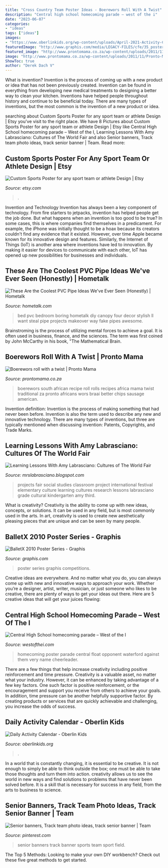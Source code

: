 ```yaml
---
title: "Cross Country Team Poster Ideas - Boerewors Roll With A Twist"
description: "Central high school homecoming parade – west of the i"
date: "2023-06-07"
categories:
- "ideas"
tags: ["ideas"]
images:
- "https://www.oberlinkids.org/wp-content/uploads/April-2021-Activity-Calendar-1-791x1024.png"
featuredImage: "http://www.graphis.com/media/LEGACY-FILES/cfe/35_posterannual2012/945_408344d018275fed58c5a5f6f20bdd15_1.jpg"
featured_image: "http://www.prontomama.co.za/wp-content/uploads/2011/11/Pronto-Mama-Recipe-Boerewors-Rolls.jpg"
image: "http://www.prontomama.co.za/wp-content/uploads/2011/11/Pronto-Mama-Recipe-Boerewors-Rolls.jpg"
ShowToc: true
author: "Derek Dach V"
---
```



What is invention?
Invention is the process of coming up with a new product or idea that has not been previously created. Invention can be found in everything from developing new medical treatments to designing a better way to clean your kitchen. Inventions have helped people throughout history and continue to be beneficial today. There are many types of inventions, but the most common is the invention of a new product or idea.

	

		
searching about Custom Sports Poster for any sport team or athlete Design | Etsy you've visit to the right place. We have 8 Pictures about Custom Sports Poster for any sport team or athlete Design | Etsy like Central High School homecoming parade – West of the I, Learning Lessons With Amy Labrasciano: Cultures of The World Fair and also Senior banners, Track team photo ideas, track senior banner | Team. Read more:
		
    
## Custom Sports Poster For Any Sport Team Or Athlete Design | Etsy

<img loading=lazy src="https://i.etsystatic.com/10774800/r/il/0231e1/1180754744/il_794xN.1180754744_mtj6.jpg" onerror="this.onerror=null;this.src='https://tse3.mm.bing.net/th?id=OIP.qQFcTHUWqCw0EDyEIIDbugHaH4&amp;pid=15.1';" alt="Custom Sports Poster for any sport team or athlete Design | Etsy">

_Source: etsy.com_

>. 

	

Invention and Technology
Invention has always been a key component of technology. From fire starters to jetpacks, invention has helped people get the job done. But what happens when an invention is too good to be true? In some cases, this is where companies find themselves in a predicament. For example, the iPhone was initially thought to be a hoax because its creators couldn't find any evidence that it existed. However, over time Apple became known for its innovative design and features. Similarly, the Internet of Things (IoT) is another area where inventions have led to innovation. By making it easier for devices to communicate with each other, IoT has opened up new possibilities for businesses and individuals.

    
## These Are The Coolest PVC Pipe Ideas We&#039;ve Ever Seen (Honestly) | Hometalk

<img loading=lazy src="https://cdn-fastly.hometalk.com/media/2017/01/29/3705739/s-why-everyone-is-grabbing-pvc-pipes-for-their-home-decor-home-decor-plumbing.jpg?size=1600x1000&amp;nocrop=1" onerror="this.onerror=null;this.src='https://tse1.mm.bing.net/th?id=OIP.bgXgzznRRIDFTK6yW48Y0gHaJ4&amp;pid=15.1';" alt="These Are the Coolest PVC Pipe Ideas We&#039;ve Ever Seen (Honestly) | Hometalk">

_Source: hometalk.com_

>bed pvc bedroom boring hometalk diy canopy four decor stylish ll want steal pipe projects makeover way fake pipes awesome. 

	

Brainstroming is the process of utilizing mental forces to achieve a goal. It is often used in business, finance, and the sciences. The term was first coined by John McCarthy in his book, "The Mathematical Brain.

    
## Boerewors Roll With A Twist | Pronto Mama

<img loading=lazy src="http://www.prontomama.co.za/wp-content/uploads/2011/11/Pronto-Mama-Recipe-Boerewors-Rolls.jpg" onerror="this.onerror=null;this.src='https://tse2.mm.bing.net/th?id=OIP.L-vIpxTtL2k9zOXbKkyjSgHaLG&amp;pid=15.1';" alt="Boerewors roll with a twist | Pronto Mama">

_Source: prontomama.co.za_

>boerewors south african recipe roll rolls recipes africa mama twist traditional za pronto africans wors braai better chips sausage american. 

	

Invention definition:
Invention is the process of making something that had never been before. Invention is also the term used to describe any new and innovative technology. There are many types of inventions, but three are typically mentioned when discussing invention: Patents, Copyrights, and Trade Marks.

    
## Learning Lessons With Amy Labrasciano: Cultures Of The World Fair

<img loading=lazy src="http://4.bp.blogspot.com/-gXxmbo63xFc/Vgrl4wKQXyI/AAAAAAAAB6E/PxWixSjXKaw/s1600/IMG_9387.JPG" onerror="this.onerror=null;this.src='https://tse4.mm.bing.net/th?id=OIP.EqRIbBTxsZFPQfB_BNQlngHaJ4&amp;pid=15.1';" alt="Learning Lessons With Amy Labrasciano: Cultures of The World Fair">

_Source: mrslabrasciano.blogspot.com_

>projects fair social studies classroom project international festival elementary culture learning cultures research lessons labrasciano grade cultural kindergarten amy third. 

	

What is creativity?
Creativity is the ability to come up with new ideas, concepts, or solutions. It can be used in any field, but is most commonly used in the arts. In art, creativity is used to create new aesthetically pleasing pieces that are unique and can be seen by many people.

    
## BalletX 2010 Poster Series - Graphis

<img loading=lazy src="http://www.graphis.com/media/LEGACY-FILES/cfe/35_posterannual2012/945_408344d018275fed58c5a5f6f20bdd15_1.jpg" onerror="this.onerror=null;this.src='https://tse4.mm.bing.net/th?id=OIP.eS7vdmBUcHmrf4ECbFuJCAHaLH&amp;pid=15.1';" alt="BalletX 2010 Poster Series - Graphis">

_Source: graphis.com_

>poster series graphis competitions. 

	

Creative ideas are everywhere. And no matter what you do, you can always come up with new and innovative ways to approach your work. Whether you’re a designer, artist, writer, musician, or just someone who likes to be creative, there are plenty of ways to get your ideas out there. Here are 5 creative ideas that will get your juices flowing: 

    
## Central High School Homecoming Parade – West Of The I

<img loading=lazy src="http://www.westofthei.com/wp-content/uploads/2009/10/cheers.jpg" onerror="this.onerror=null;this.src='https://tse2.mm.bing.net/th?id=OIP.Vnh6XX3vfW7gWfspk3sFmQHaE7&amp;pid=15.1';" alt="Central High School homecoming parade – West of the I">

_Source: westofthei.com_

>homecoming poster parade central float opponent waterford against them very name cheerleader. 

	

There are a few things that help increase creativity including positive reinforcement and time pressure.
Creativity is a valuable asset, no matter what your industry. However, it can be enhanced by taking advantage of a few key factors. One such factor is positive reinforcement, or the encouragement and support you receive from others to achieve your goals. In addition, time pressure can be another helpfully supportive factor. By creating products or services that are quickly achievable and challenging, you increase the odds of success.

    
## Daily Activity Calendar - Oberlin Kids

<img loading=lazy src="https://www.oberlinkids.org/wp-content/uploads/April-2021-Activity-Calendar-1-791x1024.png" onerror="this.onerror=null;this.src='https://tse4.mm.bing.net/th?id=OIP.1J8KY5SnkgJMNnjdcspBPAHaJl&amp;pid=15.1';" alt="Daily Activity Calendar - Oberlin Kids">

_Source: oberlinkids.org_

>. 

	

In a world that is constantly changing, it is essential to be creative. It is not enough to simply be able to think outside the box; one must be able to take those thoughts and turn them into action. creativity allows us to see the world in new ways and find solutions to problems that have never been solved before. It is a skill that is necessary for success in any field, from the arts to business to science.

    
## Senior Banners, Track Team Photo Ideas, Track Senior Banner | Team

<img loading=lazy src="https://i.pinimg.com/736x/e1/5c/0a/e15c0a16484a2aeb881140af3f666a51.jpg" onerror="this.onerror=null;this.src='https://tse3.mm.bing.net/th?id=OIP._zr-dTBAFJM128W9bOS8UQHaJ3&amp;pid=15.1';" alt="Senior banners, Track team photo ideas, track senior banner | Team">

_Source: pinterest.com_

>senior banners track banner sports team sport field. 

	

The Top 5 Methods:
Looking to make your own DIY workbench? Check out these five great methods to get started.

